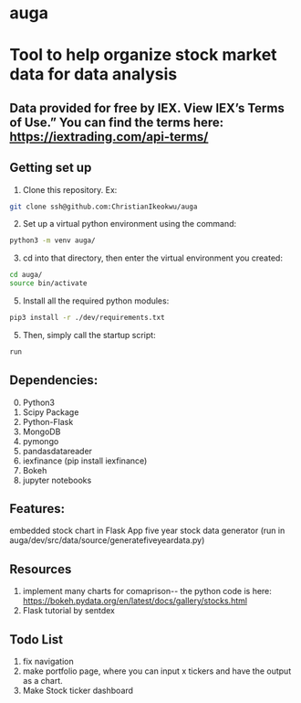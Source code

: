 # auga

# Tool to help organize stock market data for data analysis
## Data provided for free by IEX. View IEX’s Terms of Use.” You can find the terms here: https://iextrading.com/api-terms/


## Getting set up
1. Clone this repository. Ex:
``` bash
git clone ssh@github.com:ChristianIkeokwu/auga
```

2. Set up a virtual python environment using the command:
``` bash
python3 -m venv auga/
```

3. cd into that directory, then enter the virtual environment you created:
``` bash
cd auga/
source bin/activate
```

5. Install all the required python modules:
``` bash
pip3 install -r ./dev/requirements.txt
```

5. Then, simply call the startup script:
``` bash
run
```


## Dependencies:
0. Python3
1. Scipy Package
2. Python-Flask
3. MongoDB
4. pymongo
5. pandasdatareader
6. iexfinance (pip install iexfinance)
7. Bokeh
8. jupyter notebooks

## Features:
embedded stock chart in Flask App
five year stock data generator (run in auga/dev/src/data/source/generatefiveyeardata.py)


## Resources
1. implement many charts for comaprison-- the python code is here: https://bokeh.pydata.org/en/latest/docs/gallery/stocks.html
2. Flask tutorial by sentdex

## Todo List
1. fix navigation
2. make portfolio page, where you can input x tickers and have the output as a chart.
3. Make Stock ticker dashboard

